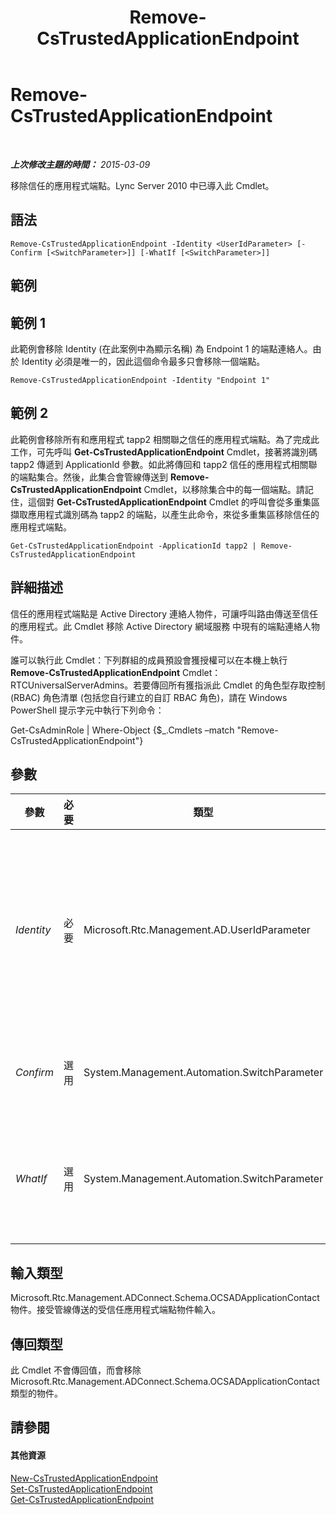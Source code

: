﻿---
title: Remove-CsTrustedApplicationEndpoint
TOCTitle: Remove-CsTrustedApplicationEndpoint
ms:assetid: c9b96690-d8c2-47f7-bff3-706dbf68d75a
ms:mtpsurl: https://technet.microsoft.com/zh-tw/library/Gg398837(v=OCS.15)
ms:contentKeyID: 49292298
ms.date: 08/24/2015
mtps_version: v=OCS.15
ms.translationtype: HT
---

# Remove-CsTrustedApplicationEndpoint

 

_**上次修改主題的時間：** 2015-03-09_

移除信任的應用程式端點。Lync Server 2010 中已導入此 Cmdlet。

## 語法

    Remove-CsTrustedApplicationEndpoint -Identity <UserIdParameter> [-Confirm [<SwitchParameter>]] [-WhatIf [<SwitchParameter>]]

## 範例

## 範例 1

此範例會移除 Identity (在此案例中為顯示名稱) 為 Endpoint 1 的端點連絡人。由於 Identity 必須是唯一的，因此這個命令最多只會移除一個端點。

    Remove-CsTrustedApplicationEndpoint -Identity "Endpoint 1"

## 範例 2

此範例會移除所有和應用程式 tapp2 相關聯之信任的應用程式端點。為了完成此工作，可先呼叫 **Get-CsTrustedApplicationEndpoint** Cmdlet，接著將識別碼 tapp2 傳遞到 ApplicationId 參數。如此將傳回和 tapp2 信任的應用程式相關聯的端點集合。然後，此集合會管線傳送到 **Remove-CsTrustedApplicationEndpoint** Cmdlet，以移除集合中的每一個端點。請記住，這個對 **Get-CsTrustedApplicationEndpoint** Cmdlet 的呼叫會從多重集區擷取應用程式識別碼為 tapp2 的端點，以產生此命令，來從多重集區移除信任的應用程式端點。

    Get-CsTrustedApplicationEndpoint -ApplicationId tapp2 | Remove-CsTrustedApplicationEndpoint

## 詳細描述

信任的應用程式端點是 Active Directory 連絡人物件，可讓呼叫路由傳送至信任的應用程式。此 Cmdlet 移除 Active Directory 網域服務 中現有的端點連絡人物件。

誰可以執行此 Cmdlet：下列群組的成員預設會獲授權可以在本機上執行 **Remove-CsTrustedApplicationEndpoint** Cmdlet：RTCUniversalServerAdmins。若要傳回所有獲指派此 Cmdlet 的角色型存取控制 (RBAC) 角色清單 (包括您自行建立的自訂 RBAC 角色)，請在 Windows PowerShell 提示字元中執行下列命令：

Get-CsAdminRole | Where-Object {$\_.Cmdlets –match "Remove-CsTrustedApplicationEndpoint"}

## 參數


<table>
<colgroup>
<col style="width: 25%" />
<col style="width: 25%" />
<col style="width: 25%" />
<col style="width: 25%" />
</colgroup>
<thead>
<tr class="header">
<th>參數</th>
<th>必要</th>
<th>類型</th>
<th>說明</th>
</tr>
</thead>
<tbody>
<tr class="odd">
<td><p><em>Identity</em></p></td>
<td><p>必要</p></td>
<td><p>Microsoft.Rtc.Management.AD.UserIdParameter</p></td>
<td><p>要移除之應用程式端點的 Identity (連絡人的辨別名稱)、SIP 位址或顯示名稱。</p></td>
</tr>
<tr class="even">
<td><p><em>Confirm</em></p></td>
<td><p>選用</p></td>
<td><p>System.Management.Automation.SwitchParameter</p></td>
<td><p>在執行命令前先提示確認。</p></td>
</tr>
<tr class="odd">
<td><p><em>WhatIf</em></p></td>
<td><p>選用</p></td>
<td><p>System.Management.Automation.SwitchParameter</p></td>
<td><p>說明執行命令時若不實際執行命令的後果。</p></td>
</tr>
</tbody>
</table>


## 輸入類型

Microsoft.Rtc.Management.ADConnect.Schema.OCSADApplicationContact 物件。接受管線傳送的受信任應用程式端點物件輸入。

## 傳回類型

此 Cmdlet 不會傳回值，而會移除 Microsoft.Rtc.Management.ADConnect.Schema.OCSADApplicationContact 類型的物件。

## 請參閱

#### 其他資源

[New-CsTrustedApplicationEndpoint](new-cstrustedapplicationendpoint.md)  
[Set-CsTrustedApplicationEndpoint](set-cstrustedapplicationendpoint.md)  
[Get-CsTrustedApplicationEndpoint](get-cstrustedapplicationendpoint.md)

